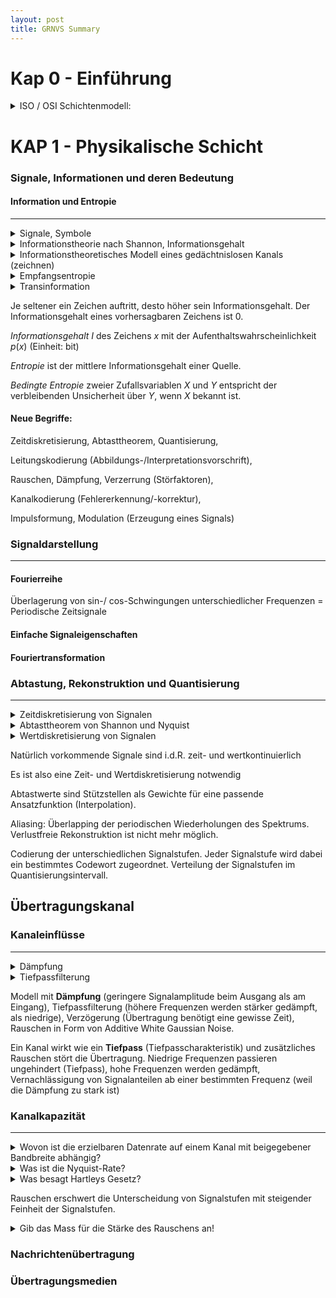 ```yaml
---
layout: post
title: GRNVS Summary
---
```

Kap 0 - Einführung
=====
<details>
    <summary>ISO / OSI Schichtenmodell:</summary>
    <table style="width:100%">
        <tr>
            <td>Anwendungsschicht</td>
            <td>Application Layer</td>
            <td>HTTP, STMP, POP3</td>
        </tr>
        <tr>
            <td>Darstellungsschicht</td>
            <td>Presentation Layer</td>
        </tr>
        <tr>
            <td>Sitzungsschicht</td>
            <td>Session Layer</td>
        </tr>
        <tr>
            <td>Transportschicht</td>
            <td>Transport Layer</td>
            <td>TCP / UDP</td>
        </tr>
        <tr>
            <td>Vermittlungsschicht</td>
            <td>Network Layer</td>
            <td>IPv4 / IPv6</td>
        </tr>
        <tr>
            <td>Sicherungsschicht</td>
            <td>Data Link Layer</td>
            <td>UEEE 802.3 (Ethernet)</td>
        </tr>
        <tr>
            <td>Physikalische Schicht</td>
            <td>Physical Layer</td>
        </tr>
    </table></br>
</details>

KAP 1 - Physikalische Schicht
=====
### Signale, Informationen und deren Bedeutung
#### Information und Entropie

***
<details>
    <summary>Signale, Symbole</summary>
    Signal: zeitabhängige, messbare physikalische Größe. </br>
    Symbol: Definierte, messbare Signaländerung</br>
</details>

<details>
    <summary>Informationstheorie nach Shannon, Informationsgehalt</summary>
    Der Informationsgehalt eines Zeichens drückt aus, wieviel Information durch das Zeichen übertragen wird.
</details>

<details>
    <summary>Informationstheoretisches Modell eines gedächtnislosen Kanals (zeichnen)</summary>
    siehe Skript
</details>

<details>
    <summary>Empfangsentropie</summary>
    ist die Sendeentropie abzüglich eines Informationsverlusts durch den Kanal zuzüglich der Fehlinformation 
</details>

<details>
    <summary>Transinformation</summary>
    ist die Sendeentropie abzüglich des Informationsverlusts bzw. Empfangsentropie abzüglich der Fehlinformation </br>
    Mutual Information, die von Sender zu Empfänger über einen gedächtnislosen Kanal transportiert wird. 
</details>

Je seltener ein Zeichen auftritt, desto höher sein Informationsgehalt.
Der Informationsgehalt eines vorhersagbaren Zeichens ist 0.

*Informationsgehalt* $I$ des Zeichens $x$ mit der Aufenthaltswahrscheinlichkeit $p(x)$ (Einheit: bit)

*Entropie* ist der mittlere Informationsgehalt einer Quelle.

*Bedingte Entropie* zweier Zufallsvariablen $X$ und $Y$ entspricht der verbleibenden Unsicherheit über $Y$, wenn $X$ bekannt ist.

#### Neue Begriffe:

Zeitdiskretisierung, Abtasttheorem, Quantisierung, 

Leitungskodierung (Abbildungs-/Interpretationsvorschrift), 

Rauschen, Dämpfung, Verzerrung (Störfaktoren), 

Kanalkodierung (Fehlererkennung/-korrektur), 

Impulsformung, Modulation (Erzeugung eines Signals)

### Signaldarstellung
***
#### Fourierreihe

Überlagerung von sin-/ cos-Schwingungen unterschiedlicher Frequenzen = Periodische Zeitsignale

#### Einfache Signaleigenschaften

#### Fouriertransformation


### Abtastung, Rekonstruktion und Quantisierung
***
<details>
    <summary> Zeitdiskretisierung von Signalen </summary>
    Abtastung
</details>

<details>
    <summary> Abtasttheorem von Shannon und Nyquist </summary>
    Ein auf B bandbegrenztes Signal muss mind. mit der Frequenz 2B abgetastet werden, um das Signal verlustfrei rekonstruieren zu können, d.h. damit keine Information verloren geht. 
</details>

<details>
    <summary> Wertdiskretisierung von Signalen </summary>
    Quantisierung
</details>

Natürlich vorkommende Signale sind i.d.R. zeit- und wertkontinuierlich

Es ist also eine Zeit- und Wertdiskretisierung notwendig

Abtastwerte sind Stützstellen als Gewichte für eine passende Ansatzfunktion (Interpolation).

Aliasing: Überlapping der periodischen Wiederholungen des Spektrums. Verlustfreie Rekonstruktion ist nicht mehr möglich. 

Codierung der unterschiedlichen Signalstufen. Jeder Signalstufe wird dabei ein bestimmtes Codewort zugeordnet. Verteilung der Signalstufen im Quantisierungsintervall. 

## Übertragungskanal

### Kanaleinflüsse
***
<details>
    <summary> Dämpfung </summary>
    Geringere Signalamplitude beim Ausgang als am Eingang
</details>

<details>
    <summary> Tiefpassfilterung </summary>
    Höhere Frequenzen werden stärker gedämpft als niedrigere
</details>

Modell mit **Dämpfung** (geringere Signalamplitude beim Ausgang als am Eingang), Tiefpassfilterung (höhere Frequenzen werden stärker gedämpft, als niedrige), Verzögerung (Übertragung benötigt eine gewisse Zeit), Rauschen in Form von Additive White Gaussian Noise. 

Ein Kanal wirkt wie ein **Tiefpass** (Tiefpasscharakteristik) und zusätzliches Rauschen stört die Übertragung. Niedrige Frequenzen passieren ungehindert (Tiefpass), hohe Frequenzen werden gedämpft, Vernachlässigung von Signalanteilen ab einer bestimmten Frequenz (weil die Dämpfung zu stark ist)

### Kanalkapazität
***
<details>
    <summary> Wovon ist die erzielbaren Datenrate auf einem Kanal mit beigegebener Bandbreite abhängig? </summary>
    Benötigt: Zusammenhang zwischen Bandbreite, Anzahl unterschiedlicher Signalstufen, Verhältnis zwischen Leistung des Nutzsignals und des Rauschens. 
</details>

<details>
    <summary> Was ist die Nyquist-Rate? </summary>
    $f_N = 2B$
    Eine untere Schranke für die minimale Abtastrate (Abtasttheorem), obere Schranke für die Anzahl an Symbolen je Zeiteinheit, die nach der übertragung über den Kanal unterscheidbar sind.
</details>

<details>
    <summary> Was besagt Hartleys Gesetz? </summary>
    Obere Schranke für die Kanalkapazität durch gegebene Bandbreite $B$ mit $M$ unterscheidbaren Signalstufen. 
</details>

Rauschen erschwert die Unterscheidung von Signalstufen mit steigender Feinheit der Signalstufen. 

<details>
    <summary> Gib das Mass für die Stärke des Rauschens an!</summary>
    Signal to Noise Ratio in Dezibel!
</details>



### Nachrichtenübertragung

### Übertragungsmedien